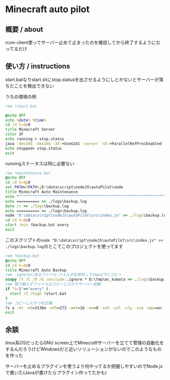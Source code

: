 # Minecraft auto pilot

## 概要 / about
rcon-client使ってサーバー止めて止まったのを確認してから終了するようになってるだけ

## 使い方 / instructions
start.batなりstart.shにstop.statusを出させるようにしとかないとサーバーが落ちたことを検出できない

うちの環境の例
```bat
rem !start.bat

@echo OFF
echo %date% %time%
cd /d %~dp0
title Minecraft Server
color 2F
echo running > stop.status
java -Xms16G -Xmx16G -XX:+UseG1GC -server -XX:+ParallelRefProcEnabled -XX:MaxGCPauseMillis=200 -XX:+UnlockExperimentalVMOptions -XX:+DisableExplicitGC -XX:+AlwaysPreTouch -XX:G1NewSizePercent=40 -XX:G1MaxNewSizePercent=50 -XX:G1HeapRegionSize=16M -XX:G1ReservePercent=15 -XX:G1HeapWastePercent=5 -XX:G1MixedGCCountTarget=4 -XX:InitiatingHeapOccupancyPercent=20 -XX:G1MixedGCLiveThresholdPercent=90 -XX:G1RSetUpdatingPauseTimePercent=5 -XX:SurvivorRatio=32 -XX:+PerfDisableSharedMem -XX:MaxTenuringThreshold=1 -Dusing.aikars.flags=https://mcflags.emc.gs -Daikars.new.flags=true -jar paper-1.17.1-166.jar -nogui
echo stopped> stop.status
exit
```
runningステータスは特に必要ない
```bat
rem !maintenance.bat
@echo OFF
cd /d %~dp0
set PATH=%PATH%;D:\data\script\nodeJS\autoPilot\node
title Minecraft Auto Maintenance
echo "^^^^^^^^^^^^^^^^^^^^^^^^^^^^^^^^^^^^^^^^^^^^^^^^^^^^^^^^^^^^^^^^^^^^^^^^^^^^^^" >> ./logs\backup.log
echo ========== >> ./logs\backup.log
date /t >> ./logs\backup.log
echo ========== >> ./logs\backup.log
node "D:\data\script\nodeJS\autoPilot\src\index.js" >> ./logs\backup.log
cd /d %~dp0
start /min !backup.bat every
exit
```
このスクリプトの`node "D:\data\script\nodeJS\autoPilot\src\index.js" >> ./logs\backup.log`のとこでこのプロジェクトを使ってます
```bat
rem !backup.bat
@echo OFF
cd /d %~dp0
title Minecraft Auto Backup
rem .ignoreにあるファイル･フォルダを除外してtmp以下にコピー
xcopy /Y /C /D /E /exclude:.ignore * D:\tmp\mc_kamata >> ./logs\backup.log
rem 取り敢えずファイルはコピーしたのでサーバー起動
if "%~1"=="every" (
  start /I /high !start.bat
)
rem コピーしたやつを圧縮
7z a -bt -md=1536m -mfb=273 -mmt=16 -mx=9 -snh -snl -slp -sse -mqs=on -sdel ".\back\%date:~0,4%%date:~5,2%%date:~8,2%%time:~0,2%%time:~3,2%%time:~6,2%_autosave.7z" "D:\tmp\mc_kamata\*" >> ./logs\backup.log
exit
```

## 余談
linux系OSだったらGNU screen上でMinecraftサーバーを立てて管理の自動化をするんだろうけどWindowsだと近いソリューションがないのでこのようなものを作った

サーバーを止めるプラグインを使うより何やってるか把握しやすいのでNode.jsで書いた(Javaが書けたらプラグイン作ってたかも)
